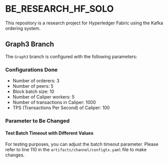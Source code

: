 # BE_RESEARCH_HF_SOLO

This repository is a research project for Hyperledger Fabric using the Kafka ordering system.

## Graph3 Branch

The `Graph3` branch is configured with the following parameters:

### Configurations Done
- Number of orderers: 3
- Number of peers: 5
- Block batch size: 10
- Number of Caliper workers: 5
- Number of transactions in Caliper: 1000
- TPS (Transactions Per Second) of Caliper: 100

### Parameter to Be Changed
#### Test Batch Timeout with Different Values

For testing purposes, you can adjust the batch timeout parameter. Please refer to line 110 in the `artifacts/channel/configtx.yaml` file to make changes.
